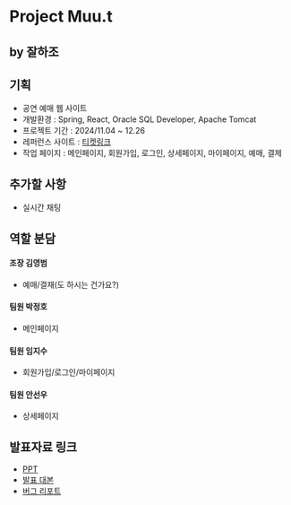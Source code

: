 #  Project **Muu.t** 
## by 잘하조
  
## 기획
- 공연 예매 웹 사이트
- 개발환경 : Spring, React, Oracle SQL Developer, Apache Tomcat
- 프로젝트 기간 : 2024/11.04 ~ 12.26
- 레퍼런스 사이트 : [티켓링크](https://www.ticketlink.co.kr/home)
- 작업 페이지 : 메인페이지, 회원가입, 로그인, 상세페이지, 마이페이지, 예매, 결제
 
## 추가할 사항
- 실시간 채팅

## 역할 분담
#### 조장 김영범
- 예매/결재(도 하시는 건가요?)

#### 팀원 박정호
- 메인페이지

#### 팀원 임지수
- 회원가입/로그인/마이페이지

#### 팀원 안선우
- 상세페이지

## 발표자료 링크
- [PPT](https://...)
- [발표 대본](https://...)
- [버그 리포트](https://...)
